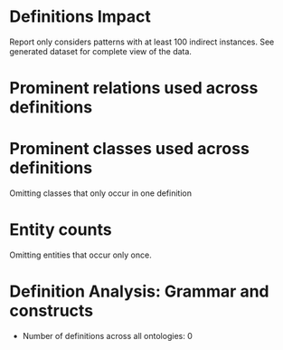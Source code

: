 
# Definitions Impact
Report only considers patterns with at least 100 indirect instances.
See generated dataset for complete view of the data.



# Prominent relations used across definitions


# Prominent classes used across definitions
Omitting classes that only occur in one definition

# Entity counts
Omitting entities that occur only once.

# Definition Analysis: Grammar and constructs
* Number of definitions across all ontologies: 0
